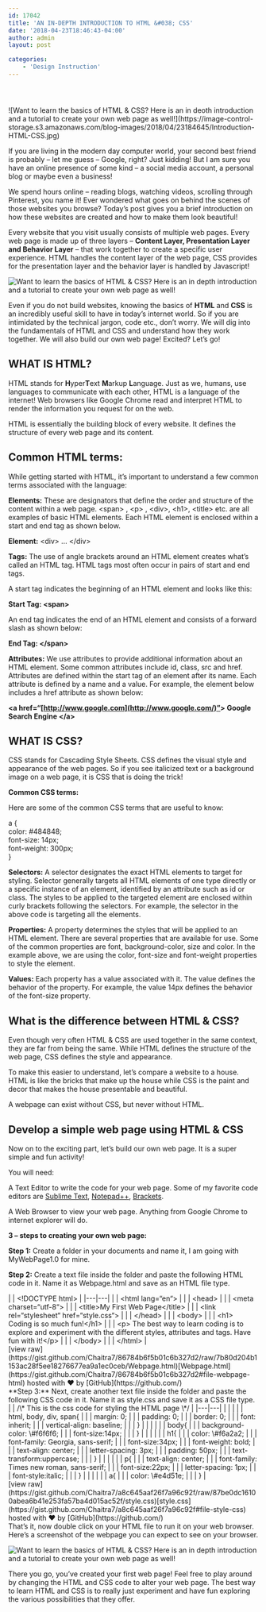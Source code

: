```yaml
---
id: 17042
title: 'AN IN-DEPTH INTRODUCTION TO HTML &#038; CSS'
date: '2018-04-23T18:46:43-04:00'
author: admin
layout: post

categories:
    - 'Design Instruction'
---
```


<header class="entry-header">
</header><div class="entry-content">![Want to learn the basics of HTML & CSS? Here is an in deoth introduction and a tutorial to create your own web page as well!](https://image-control-storage.s3.amazonaws.com/blog-images/2018/04/23184645/Introduction-HTML-CSS.jpg)

If you are living in the modern day computer world, your second best friend is probably – let me guess – Google, right? Just kidding! But I am sure you have an online presence of some kind – a social media account, a personal blog or maybe even a business!

We spend hours online – reading blogs, watching videos, scrolling through Pinterest, you name it! Ever wondered what goes on behind the scenes of those websites you browse? Today’s post gives you a brief introduction on how these websites are created and how to make them look beautiful!

Every website that you visit usually consists of multiple web pages. Every web page is made up of three layers – **Content Layer, Presentation Layer and Behavior Layer** – that work together to create a specific user experience. HTML handles the content layer of the web page, CSS provides for the presentation layer and the behavior layer is handled by Javascript!

![Want to learn the basics of HTML & CSS? Here is an in depth introduction and a tutorial to create your own web page as well!]()

Even if you do not build websites, knowing the basics of **HTML** and **CSS** is an incredibly useful skill to have in today’s internet world. So if you are intimidated by the technical jargon, code etc., don’t worry. We will dig into the fundamentals of HTML and CSS and understand how they work together. We will also build our own web page! Excited? Let’s go!

## WHAT IS HTML?

HTML stands for **H**yper**T**ext **M**arkup **L**anguage. Just as we, humans, use languages to communicate with each other, HTML is a language of the internet! Web browsers like Google Chrome read and interpret HTML to render the information you request for on the web.

HTML is essentially the building block of every website. It defines the structure of every web page and its content.

## Common HTML terms:

While getting started with HTML, it’s important to understand a few common terms associated with the language:

**Elements:** These are designators that define the order and structure of the content within a web page. &lt;span&gt; , &lt;p&gt; , &lt;div&gt;, &lt;h1&gt;, &lt;title&gt; etc. are all examples of basic HTML elements. Each HTML element is enclosed within a start and end tag as shown below.

**Element:** &lt;div&gt; … &lt;/div&gt;

**Tags:** The use of angle brackets around an HTML element creates what’s called an HTML tag. HTML tags most often occur in pairs of start and end tags.

A start tag indicates the beginning of an HTML element and looks like this:

**Start Tag: &lt;span&gt;**

An end tag indicates the end of an HTML element and consists of a forward slash as shown below:

**End Tag: &lt;/span&gt;**

**Attributes:** We use attributes to provide additional information about an HTML element. Some common attributes include id, class, src and href. Attributes are defined within the start tag of an element after its name. Each attribute is defined by a name and a value. For example, the <a>element below includes a href attribute as shown below:</a>

**&lt;a href=“[http://www.google.com](http://www.google.com/)”&gt; Google Search Engine &lt;/a&gt;**

## WHAT IS CSS?

CSS stands for Cascading Style Sheets. CSS defines the visual style and appearance of the web pages. So if you see italicized text or a background image on a web page, it is CSS that is doing the trick!

**Common CSS terms:**

Here are some of the common CSS terms that are useful to know:

a {  
color: #484848;  
font-size: 14px;  
font-weight: 300px;  
}

**Selectors:** A selector designates the exact HTML elements to target for styling. Selector generally targets all HTML elements of one type directly or a specific instance of an element, identified by an attribute such as id or class. The styles to be applied to the targeted element are enclosed within curly brackets following the selectors. For example, the selector in the above code is targeting all the <a>elements.</a>

**Properties:** A property determines the styles that will be applied to an HTML element. There are several properties that are available for use. Some of the common properties are font, background-color, size and color. In the example above, we are using the color, font-size and font-weight properties to style the <a>element.</a>

**Values:** Each property has a value associated with it. The value defines the behavior of the property. For example, the value 14px defines the behavior of the font-size property.

## What is the difference between HTML &amp; CSS?

Even though very often HTML &amp; CSS are used together in the same context, they are far from being the same. While HTML defines the structure of the web page, CSS defines the style and appearance.

To make this easier to understand, let’s compare a website to a house. HTML is like the bricks that make up the house while CSS is the paint and decor that makes the house presentable and beautiful.

A webpage can exist without CSS, but never without HTML.

## Develop a simple web page using HTML &amp; CSS

Now on to the exciting part, let’s build our own web page. It is a super simple and fun activity!

You will need:

A Text Editor to write the code for your web page. Some of my favorite code editors are [Sublime Text](http://www.sublimetext.com/), [Notepad++](https://notepad-plus-plus.org/), [Brackets](http://brackets.io/).

A Web Browser to view your web page. Anything from Google Chrome to internet explorer will do.

**3 – steps to creating your own web page:**

**Step 1:** Create a folder in your documents and name it, I am going with MyWebPage1.0 for mine.

**Step 2:** Create a text file inside the folder and paste the following HTML code in it. Name it as Webpage.html and save as an HTML file type.

<div class="gist" id="gist26600926"><div class="gist-file"><div class="gist-data"><div class="js-gist-file-update-container js-task-list-container file-box"><div class="file" id="file-webpage-html"><div class="blob-wrapper data type-html">|  | &lt;!DOCTYPE html&gt; |
|---|---|
|  | &lt;<span class="pl-ent">html</span> <span class="pl-e">lang</span>=<span class="pl-s"><span class="pl-pds">“</span>en<span class="pl-pds">“</span></span>&gt; |
|  | &lt;<span class="pl-ent">head</span>&gt; |
|  | &lt;<span class="pl-ent">meta</span> <span class="pl-e">charset</span>=<span class="pl-s"><span class="pl-pds">“</span>utf-8<span class="pl-pds">“</span></span>&gt; |
|  | &lt;<span class="pl-ent">title</span>&gt;My First Web Page&lt;/<span class="pl-ent">title</span>&gt; |
|  | &lt;<span class="pl-ent">link</span> <span class="pl-e">rel</span>=<span class="pl-s"><span class="pl-pds">“</span>stylesheet<span class="pl-pds">“</span></span> <span class="pl-e">href</span>=<span class="pl-s"><span class="pl-pds">“</span>style.css<span class="pl-pds">“</span></span>&gt; |
|  | &lt;/<span class="pl-ent">head</span>&gt; |
|  | &lt;<span class="pl-ent">body</span>&gt; |
|  | &lt;<span class="pl-ent">h1</span>&gt; Coding is so much fun!&lt;/<span class="pl-ent">h1</span>&gt; |
|  | &lt;<span class="pl-ent">p</span>&gt; The best way to learn coding is to explore and experiment with the different styles, attributes and tags. Have fun with it!&lt;/<span class="pl-ent">p</span>&gt; |
|  | &lt;/<span class="pl-ent">body</span>&gt; |
|  | &lt;/<span class="pl-ent">html</span>&gt; |

</div></div></div></div><div class="gist-meta">[view raw](https://gist.github.com/Chaitra7/86784b6f5b01c6b327d2/raw/7b80d204b1153ac28f5ee18276677ea9a1ec0ceb/Webpage.html)[Webpage.html](https://gist.github.com/Chaitra7/86784b6f5b01c6b327d2#file-webpage-html) hosted with ❤ by [GitHub](https://github.com/)</div></div></div>**Step 3:** Next, create another text file inside the folder and paste the following CSS code in it. Name it as style.css and save it as a CSS file type.

<div class="gist" id="gist26601027"><div class="gist-file"><div class="gist-data"><div class="js-gist-file-update-container js-task-list-container file-box"><div class="file" id="file-style-css"><div class="blob-wrapper data type-css">|  | <span class="pl-c">/\* This is the css code for styling the HTML page \*/</span> |
|---|---|
|  |  |
|  | <span class="pl-ent">html</span>, <span class="pl-ent">body</span>, <span class="pl-ent">div</span>, <span class="pl-ent">span</span>{ |
|  | <span class="pl-c1">margin</span>: <span class="pl-c1">0</span>; |
|  | <span class="pl-c1">padding</span>: <span class="pl-c1">0</span>; |
|  | <span class="pl-c1">border</span>: <span class="pl-c1">0</span>; |
|  | <span class="pl-c1">font</span>: <span class="pl-c1">inherit</span>; |
|  | <span class="pl-c1">vertical-align</span>: <span class="pl-c1">baseline</span>; |
|  | } |
|  |  |
|  | <span class="pl-ent">body</span>{ |
|  | <span class="pl-c1">background-color</span>: <span class="pl-c1">\#f6f6f6</span>; |
|  | <span class="pl-c1">font-size</span>:<span class="pl-c1">14<span class="pl-k">px</span></span>; |
|  | } |
|  |  |
|  | <span class="pl-ent">h1</span>{ |
|  | <span class="pl-c1">color</span>: <span class="pl-c1">\#f6a2a2</span>; |
|  | <span class="pl-c1">font-family</span>: <span class="pl-c1">Georgia</span>, <span class="pl-c1">sans-serif</span>; |
|  | <span class="pl-c1">font-size</span>:<span class="pl-c1">34<span class="pl-k">px</span></span>; |
|  | <span class="pl-c1">font-weight</span>: <span class="pl-c1">bold</span>; |
|  | <span class="pl-c1">text-align</span>: <span class="pl-c1">center</span>; |
|  | <span class="pl-c1">letter-spacing</span>: <span class="pl-c1">3<span class="pl-k">px</span></span>; |
|  | <span class="pl-c1">padding</span>: <span class="pl-c1">50<span class="pl-k">px</span></span>; |
|  | <span class="pl-c1">text-transform</span>:<span class="pl-c1">uppercase</span>; |
|  | } |
|  |  |
|  | <span class="pl-ent">p</span>{ |
|  | <span class="pl-c1">text-align</span>: <span class="pl-c1">center</span>; |
|  | <span class="pl-c1">font-family</span>: <span class="pl-c1">Times</span> new roman, <span class="pl-c1">sans-serif</span>; |
|  | <span class="pl-c1">font-size</span>:<span class="pl-c1">22<span class="pl-k">px</span></span>; |
|  | <span class="pl-c1">letter-spacing</span>: <span class="pl-c1">1<span class="pl-k">px</span></span>; |
|  | <span class="pl-c1">font-style</span>:<span class="pl-c1">italic</span>; |
|  | } |
|  |  |
|  | <span class="pl-ent">a</span>{ |
|  | <span class="pl-c1">color</span>: <span class="pl-c1">\#e4d51e</span>; |
|  | } |

</div></div></div></div><div class="gist-meta">[view raw](https://gist.github.com/Chaitra7/a8c645aaf26f7a96c92f/raw/87be0dc16100abea6b41e253fa57ba4d015ac52f/style.css)[style.css](https://gist.github.com/Chaitra7/a8c645aaf26f7a96c92f#file-style-css) hosted with ❤ by [GitHub](https://github.com/)</div></div></div>That’s it, now double click on your HTML file to run it on your web browser. Here’s a screenshot of the webpage you can expect to see on your browser.

![Want to learn the basics of HTML & CSS? Here is an in depth introduction and a tutorial to create your own web page as well!](https://s3.amazonaws.com/image-control-storage/blog-images/2018/07/18141327/download-1-1024x40511111111111111111111111111111111111111111111111111111111111111121111111111111111111111111111111121111111111111111111111111111111111111111.png)

There you go, you’ve created your first web page! Feel free to play around by changing the HTML and CSS code to alter your web page. The best way to learn HTML and CSS is to really just experiment and have fun exploring the various possibilities that they offer.

</div>